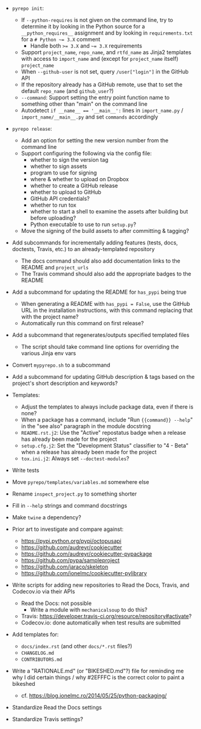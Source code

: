 - `pyrepo init`:
    - If `--python-requires` is not given on the command line, try to determine
      it by looking in the Python source for a `__python_requires__` assignment
      and by looking in `requirements.txt` for a `# Python ~= 3.X` comment
        - Handle both `>= 3.X` and `~= 3.X` requirements
    - Support `project_name`, `repo_name`, and `rtfd_name` as Jinja2 templates
      with access to `import_name` and (except for `project_name` itself)
      `project_name`
    - When `--github-user` is not set, query `/user["login"]` in the GitHub API
    - If the repository already has a GitHub remote, use that to set the
      default `repo_name` (and `github_user`?)
    - `--command`: Support setting the entry point function name to something
      other than "main" on the command line
    - Autodetect `if __name__ == '__main__':` lines in `import_name.py` /
      `import_name/__main__.py` and set `commands` accordingly

- `pyrepo release`:
    - Add an option for setting the new version number from the command line
    - Support configuring the following via the config file:
        - whether to sign the version tag
        - whether to sign assets
        - program to use for signing
        - where & whether to upload on Dropbox
        - whether to create a GitHub release
        - whether to upload to GitHub
        - GitHub API credentials?
        - whether to run tox
        - whether to start a shell to examine the assets after building but
          before uploading?
        - Python executable to use to run `setup.py`?
    - Move the signing of the build assets to after committing & tagging?

- Add subcommands for incrementally adding features (tests, docs, doctests,
  Travis, etc.) to an already-templated repository
    - The docs command should also add documentation links to the README and
      `project_urls`
    - The Travis command should also add the appropriate badges to the README
- Add a subcommand for updating the README for `has_pypi` being true
    - When generating a README with `has_pypi = False`, use the GitHub URL in
      the installation instructions, with this command replacing that with the
      project name?
    - Automatically run this command on first release?
- Add a subcommand that regenerates/outputs specified templated files
    - The script should take command line options for overriding the various
      Jinja env vars
- Convert `mypyrepo.sh` to a subcommand
- Add a subcommand for updating GitHub description & tags based on the
  project's short description and keywords?

- Templates:
    - Adjust the templates to always include package data, even if there is
      none?
    - When a package has a command, include "Run ``{{command}} --help``" in the
      "see also" paragraph in the module docstring
    - `README.rst.j2`: Use the "Active" repostatus badge when a release has
      already been made for the project
    - `setup.cfg.j2`: Set the "Development Status" classifier to "4 - Beta"
      when a release has already been made for the project
    - `tox.ini.j2`: Always set `--doctest-modules`?

- Write tests
- Move `pyrepo/templates/variables.md` somewhere else
- Rename `inspect_project.py` to something shorter
- Fill in `--help` strings and command docstrings
- Make `twine` a dependency?

- Prior art to investigate and compare against:
    - https://pypi.python.org/pypi/octopusapi
    - https://github.com/audreyr/cookiecutter
    - https://github.com/audreyr/cookiecutter-pypackage
    - https://github.com/pypa/sampleproject
    - https://github.com/jaraco/skeleton
    - https://github.com/ionelmc/cookiecutter-pylibrary

- Write scripts for adding new repositories to Read the Docs, Travis, and
  Codecov.io via their APIs
    - Read the Docs: not possible
        - Write a module with `mechanicalsoup` to do this?
    - Travis: <https://developer.travis-ci.org/resource/repository#activate>?
    - Codecov.io: done automatically when test results are submitted
- Add templates for:
    - `docs/index.rst` (and other `docs/*.rst` files?)
    - `CHANGELOG.md`
    - `CONTRIBUTORS.md`

- Write a "RATIONALE.md" (or "BIKESHED.md"?) file for reminding me why I did
  certain things / why #2EFFFC is the correct color to paint a bikeshed
    - cf. <https://blog.ionelmc.ro/2014/05/25/python-packaging/>
- Standardize Read the Docs settings
- Standardize Travis settings?
